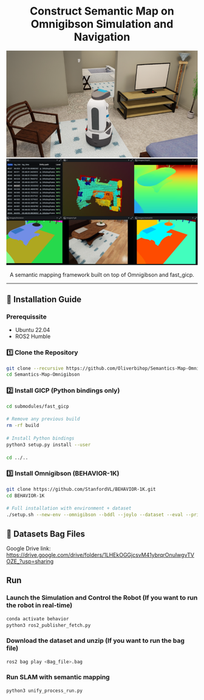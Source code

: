 <h1 align="center">Construct Semantic Map on Omnigibson Simulation and Navigation</h1>


<p align="center">
  <img src="https://raw.githubusercontent.com/Oliverbihop/Semantics-Map-Omnigibson/main/assets/Screenshot 2025-10-15 162153.png" alt="Robot" width="800"/>
  <img src="https://raw.githubusercontent.com/Oliverbihop/Semantics-Map-Omnigibson/main/assets/map_capture.png" alt="Project Banner" width="800"/>
</p>



<p align="center">
  A semantic mapping framework built on top of Omnigibson and fast_gicp.
</p>

---

## 🚀 Installation Guide

### Prerequissite
* Ubuntu 22.04
* ROS2 Humble
### 1️⃣ Clone the Repository

```bash
git clone --recursive https://github.com/Oliverbihop/Semantics-Map-Omnigibson.git
cd Semantics-Map-Omnigibson 
```
### 2️⃣ Install GICP (Python bindings only)
```bash
cd submodules/fast_gicp

# Remove any previous build
rm -rf build

# Install Python bindings
python3 setup.py install --user

cd ../..
```
### 3️⃣ Install Omnigibson (BEHAVIOR-1K)
```bash
git clone https://github.com/StanfordVL/BEHAVIOR-1K.git
cd BEHAVIOR-1K

# Full installation with environment + dataset
./setup.sh --new-env --omnigibson --bddl --joylo --dataset --eval --primitives
```
## 💾 Datasets Bag Files
Google Drive link: https://drive.google.com/drive/folders/1LHEkOGGjcsvM41ybrqrOnuIwgvTVOZE_?usp=sharing

## Run
### Launch the Simulation and Control the Robot (If you want to run the robot in real-time)
```bash
conda activate behavior
python3 ros2_publisher_fetch.py
```
### Download the dataset and unzip (If you want to run the bag file)
```bash
ros2 bag play <Bag_file>.bag
```
### Run SLAM with semantic mapping
```bash
python3 unify_process_run.py
```
